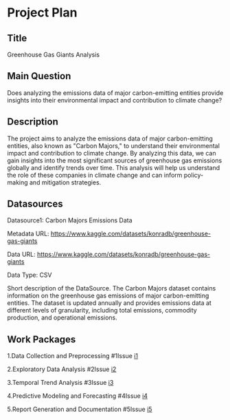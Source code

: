 # Project Plan

## Title
<!-- Give your project a short title. -->
Greenhouse Gas Giants Analysis

## Main Question

<!-- Think about one main question you want to answer based on the data. -->
Does analyzing the emissions data of major carbon-emitting entities provide insights into their environmental impact and contribution to climate change?

## Description
<!-- Describe your data science project in max. 200 words. Consider writing about why and how you attempt it. -->
The project aims to analyze the emissions data of major carbon-emitting entities, also known as "Carbon Majors," to understand their environmental impact and contribution to climate change. By analyzing this data, we can gain insights into the most significant sources of greenhouse gas emissions globally and identify trends over time. This analysis will help us understand the role of these companies in climate change and can inform policy-making and mitigation strategies.

## Datasources
<!-- Describe each datasources you plan to use in a section. Use the prefic "DatasourceX" where X is the id of the datasource. -->
Datasource1: Carbon Majors Emissions Data

Metadata URL: https://www.kaggle.com/datasets/konradb/greenhouse-gas-giants

Data URL: https://www.kaggle.com/datasets/konradb/greenhouse-gas-giants

Data Type: CSV

Short description of the DataSource.
The Carbon Majors dataset contains information on the greenhouse gas emissions of major carbon-emitting entities. The dataset is updated annually and provides emissions data at different levels of granularity, including total emissions, commodity production, and operational emissions.


## Work Packages

<!-- List of work packages ordered sequentially, each pointing to an issue with more details. -->

1.Data Collection and Preprocessing #1Issue [i1]

2.Exploratory Data Analysis #2Issue [i2]

3.Temporal Trend Analysis #3Issue [i3]

4.Predictive Modeling and Forecasting #4Issue [i4]

5.Report Generation and Documentation #5Issue [i5]

[i1]: https://github.com/mahtab-rj/MADE_MR/issues/1

[i2]: https://github.com/mahtab-rj/MADE_MR/issues/2

[i3]: https://github.com/mahtab-rj/MADE_MR/issues/3

[i4]: https://github.com/mahtab-rj/MADE_MR/issues/4

[i5]: https://github.com/mahtab-rj/MADE_MR/issues/5


